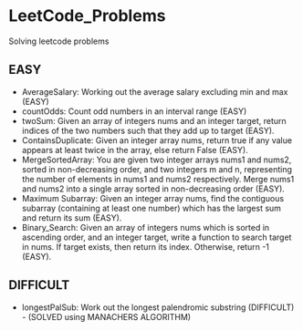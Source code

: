 # LeetCode_Problems
Solving leetcode problems
## EASY
* AverageSalary: Working out the average salary excluding min and max (EASY)
* countOdds: Count odd numbers in an interval range (EASY)
* twoSum: Given an array of integers nums and an integer target, return indices of the two numbers such that they add up to target (EASY).
* ContainsDuplicate: Given an integer array nums, return true if any value appears at least twice in the array, else return False (EASY).
* MergeSortedArray: You are given two integer arrays nums1 and nums2, sorted in non-decreasing order, and two integers m and n, representing the number of elements in nums1 and nums2 respectively. Merge nums1 and nums2 into a single array sorted in non-decreasing order (EASY).
* Maximum Subarray: Given an integer array nums, find the contiguous subarray (containing at least one number) which has the largest sum and return its sum (EASY).
* Binary_Search: Given an array of integers nums which is sorted in ascending order, and an integer target, write a function to search target in nums. If target exists, then return its index. Otherwise, return -1 (EASY).

## DIFFICULT
* longestPalSub: Work out the longest palendromic substring (DIFFICULT) - (SOLVED using MANACHERS ALGORITHM)
